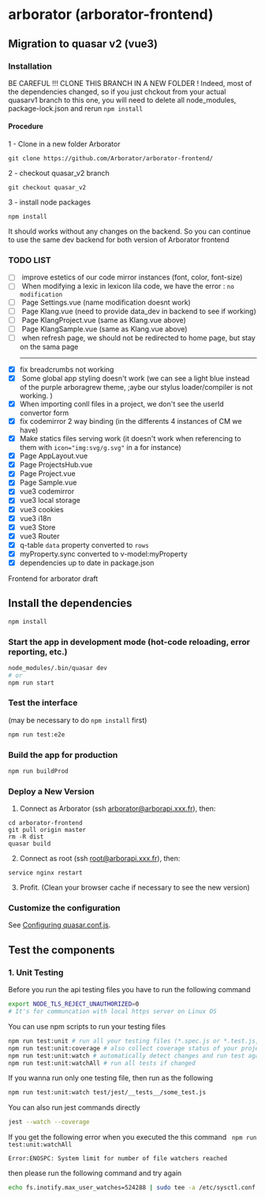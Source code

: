 # arborator (arborator-frontend)

## Migration to quasar v2 (vue3)

### Installation

BE CAREFUL !!! CLONE THIS BRANCH IN A NEW FOLDER !
Indeed, most of the dependencies changed, so if you just chckout from your actual quasarv1 branch to this one, you will need to delete all node_modules, package-lock.json and rerun `npm install`

#### Procedure

1 - Clone in a new folder Arborator

```
git clone https://github.com/Arborator/arborator-frontend/
```

2 - checkout quasar_v2 branch

```
git checkout quasar_v2
```

3 - install node packages

```
npm install
```

It should works without any changes on the backend. So you can continue to use the same dev backend for both version of Arborator frontend

### TODO LIST

- [ ] <estetic> improve estetics of our code mirror instances (font, color, font-size)
- [ ] <broken> When modifying a lexic in lexicon lila code, we have the error : `no modification`
- [ ] <adapting> Page Settings.vue (name modification doesnt work)
- [ ] <adapting> Page Klang.vue (need to provide data_dev in backend to see if working)
- [ ] <adapting> Page KlangProject.vue (same as Klang.vue above)
- [ ] <adapting> Page KlangSample.vue (same as Klang.vue above)
- [ ] <broken> when refresh page, we should not be redirected to home page, but stay on the sama page
  ***
- [x] fix breadcrumbs not working
- [x] <estetic> Some global app styling doesn't work (we can see a light blue instead of the purple arboragrew theme, ;aybe our stylus loader/compiler is not working. )
- [x] When importing conll files in a project, we don't see the userId convertor form
- [x] fix codemirror 2 way binding (in the differents 4 instances of CM we have)
- [x] Make statics files serving work (it doesn't work when referencing to them with `icon="img:svg/g.svg"` in a <q-btn> for instance)
- [x] Page AppLayout.vue
- [x] Page ProjectsHub.vue
- [x] Page Project.vue
- [x] Page Sample.vue
- [x] vue3 codemirror
- [x] vue3 local storage
- [x] vue3 cookies
- [x] vue3 i18n
- [x] vue3 Store
- [x] vue3 Router
- [x] q-table `data` property converted to `rows`
- [x] myProperty.sync converted to v-model:myProperty
- [x] dependencies up to date in package.json

Frontend for arborator draft

## Install the dependencies

```bash
npm install
```

### Start the app in development mode (hot-code reloading, error reporting, etc.)

```bash
node_modules/.bin/quasar dev
# or
npm run start
```

### Test the interface

(may be necessary to do `npm install` first)

```bash
npm run test:e2e
```

### Build the app for production

```bash
npm run buildProd
```

### Deploy a New Version

1.  Connect as Arborator (ssh arborator@arborapi.xxx.fr), then:

```
cd arborator-frontend
git pull origin master
rm -R dist
quasar build
```

2. Connect as root (ssh root@arborapi.xxx.fr), then:

```
service nginx restart
```

3. Profit. (Clean your browser cache if necessary to see the new version)

### Customize the configuration

See [Configuring quasar.conf.js](https://quasar.dev/quasar-cli/quasar-conf-js).

## Test the components

### 1. Unit Testing

Before you run the api testing files you have to run the following command

```bash
export NODE_TLS_REJECT_UNAUTHORIZED=0
# It's for communcation with local https server on Linux OS
```

You can use npm scripts to run your testing files

```bash
npm run test:unit # run all your testing files (*.spec.js or *.test.js, etc)
npm run test:unit:coverage # also collect coverage status of your project
npm run test:unit:watch # automatically detect changes and run test again if changed
npm run test:unit:watchAll # run all tests if changed
```

If you wanna run only one testing file, then run as the following

```bash
npm run test:unit:watch test/jest/__tests__/some_test.js
```

You can also run jest commands directly

```bash
jest --watch --coverage
```

If you get the following error when you executed the this command ` npm run test:unit:watchAll`

`Error:ENOSPC: System limit for number of file watchers reached`

then please run the following command and try again

```bash
echo fs.inotify.max_user_watches=524288 | sudo tee -a /etc/sysctl.conf && sudo sysctl -p
```
